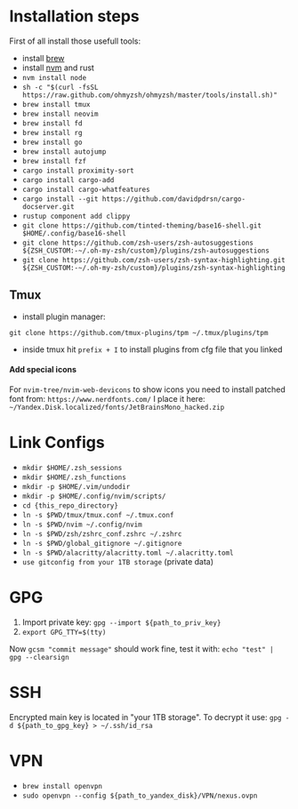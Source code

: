 # Installation steps
First of all install those usefull tools:
- install [brew](https://brew.sh/)
- install [nvm](https://github.com/nvm-sh) and rust
- `nvm install node`
- `sh -c "$(curl -fsSL https://raw.github.com/ohmyzsh/ohmyzsh/master/tools/install.sh)"`
- `brew install tmux`
- `brew install neovim`
- `brew install fd`
- `brew install rg`
- `brew install go`
- `brew install autojump`
- `brew install fzf`
- `cargo install proximity-sort`
- `cargo install cargo-add`
- `cargo install cargo-whatfeatures`
- `cargo install --git https://github.com/davidpdrsn/cargo-docserver.git`
- `rustup component add clippy`
- `git clone https://github.com/tinted-theming/base16-shell.git $HOME/.config/base16-shell`
- `git clone https://github.com/zsh-users/zsh-autosuggestions ${ZSH_CUSTOM:-~/.oh-my-zsh/custom}/plugins/zsh-autosuggestions`
- `git clone https://github.com/zsh-users/zsh-syntax-highlighting.git ${ZSH_CUSTOM:-~/.oh-my-zsh/custom}/plugins/zsh-syntax-highlighting`

## Tmux
- install plugin manager:
```
git clone https://github.com/tmux-plugins/tpm ~/.tmux/plugins/tpm
```
- inside tmux hit `prefix + I` to install plugins from cfg file that you linked

#### Add special icons
For `nvim-tree/nvim-web-devicons` to show icons you need to install patched font from: `https://www.nerdfonts.com/`
I place it here: `~/Yandex.Disk.localized/fonts/JetBrainsMono_hacked.zip`

# Link Configs
- `mkdir $HOME/.zsh_sessions`
- `mkdir $HOME/.zsh_functions`
- `mkdir -p $HOME/.vim/undodir`
- `mkdir -p $HOME/.config/nvim/scripts/`
- `cd {this_repo_directory}`
- `ln -s $PWD/tmux/tmux.conf ~/.tmux.conf`
- `ln -s $PWD/nvim ~/.config/nvim`
- `ln -s $PWD/zsh/zshrc_conf.zshrc ~/.zshrc`
- `ln -s $PWD/global_gitignore ~/.gitignore`
- `ln -s $PWD/alacritty/alacritty.toml ~/.alacritty.toml`
- `use gitconfig from your 1TB storage` (private data)

# GPG

1. Import private key: `gpg --import ${path_to_priv_key}`
2. `export GPG_TTY=$(tty)`

Now `gcsm "commit message"` should work fine, test it with: `echo "test" | gpg --clearsign`

# SSH

Encrypted main key is located in "your 1TB storage". To decrypt it use: `gpg -d ${path_to_gpg_key} > ~/.ssh/id_rsa`

# VPN

- `brew install openvpn`
- `sudo openvpn --config ${path_to_yandex_disk}/VPN/nexus.ovpn`
